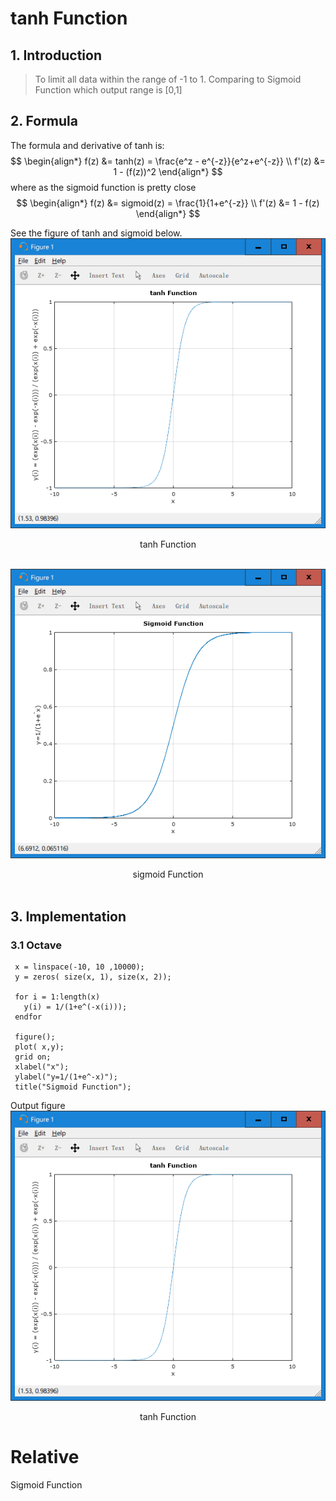 # tanh Function


## 1. Introduction
> To limit all data within the range of -1 to 1. Comparing to Sigmoid Function which output range is [0,1]

## 2. Formula
The formula and derivative of tanh is:
$$
\begin{align*}
f(z)  &= tanh(z) = \frac{e^z - e^{-z}}{e^z+e^{-z}} \\
f'(z) &= 1 - (f(z))^2
\end{align*}
$$
where as the sigmoid function is pretty close
$$
\begin{align*}
f(z)  &= sigmoid(z) = \frac{1}{1+e^{-z}} \\
f'(z) &= 1 - f(z)
\end{align*}
$$

See the figure of tanh and sigmoid below.
![tanh](https://raw.githubusercontent.com/JasonDean-1/MarkdownPhoto/c0f683d49f1d3f2d5383d25566d4f490c552645d/__Blog/__Personal%20Understanding/Mathematics/images/tanh.png)
<center>tanh Function</center>
</br>

![sigmoid](https://raw.githubusercontent.com/JasonDean-1/MarkdownPhoto/2f13c175c89fc02793cef19d6cb2223d548479d3/__Blog/__Personal%20Understanding/Mathematics/images/sigmoid.png)
<center>sigmoid Function</center>
</br>



## 3. Implementation
### 3.1 Octave
```
 x = linspace(-10, 10 ,10000);
 y = zeros( size(x, 1), size(x, 2));

 for i = 1:length(x)
   y(i) = 1/(1+e^(-x(i)));
 endfor

 figure();
 plot( x,y);
 grid on;
 xlabel("x");
 ylabel("y=1/(1+e^-x)");
 title("Sigmoid Function");
```

Output figure
![tanh](https://raw.githubusercontent.com/JasonDean-1/MarkdownPhoto/c0f683d49f1d3f2d5383d25566d4f490c552645d/__Blog/__Personal%20Understanding/Mathematics/images/tanh.png)
<center>tanh Function</center>



# Relative
Sigmoid Function
